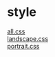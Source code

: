 # style 
<a href='https://gabrielryanft.github.io/learning/cursoemvideo/htmlecss/css/medque/medque2deladoempe.html/style/all.css' target='_blank' rel='next'>all.css</a><br/>
<a href='https://gabrielryanft.github.io/learning/cursoemvideo/htmlecss/css/medque/medque2deladoempe.html/style/landscape.css' target='_blank' rel='next'>landscape.css</a><br/>
<a href='https://gabrielryanft.github.io/learning/cursoemvideo/htmlecss/css/medque/medque2deladoempe.html/style/portrait.css' target='_blank' rel='next'>portrait.css</a><br/>
